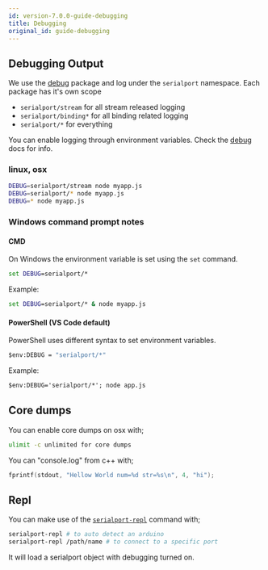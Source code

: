 ```yaml
---
id: version-7.0.0-guide-debugging
title: Debugging
original_id: guide-debugging
---
```


##  Debugging Output

We use the [debug](https://www.npmjs.com/package/debug) package and log under the `serialport` namespace. Each package has it's own scope

 - `serialport/stream` for all stream released logging
 - `serialport/binding*` for all binding related logging
 - `serialport/*` for everything

You can enable logging through environment variables. Check the [debug](https://www.npmjs.com/package/debug) docs for info.

### linux, osx
```bash
DEBUG=serialport/stream node myapp.js
DEBUG=serialport/* node myapp.js
DEBUG=* node myapp.js
```

### Windows command prompt notes

#### CMD

On Windows the environment variable is set using the `set` command.

```cmd
set DEBUG=serialport/*
```

Example:

```cmd
set DEBUG=serialport/* & node myapp.js
```

#### PowerShell (VS Code default)

PowerShell uses different syntax to set environment variables.

```cmd
$env:DEBUG = "serialport/*"
```

Example:

```cmd
$env:DEBUG='serialport/*'; node app.js
```


## Core dumps

You can enable core dumps on osx with;
```bash
ulimit -c unlimited for core dumps
```

You can "console.log" from c++ with;
```c++
fprintf(stdout, "Hellow World num=%d str=%s\n", 4, "hi");
```

## Repl

You can make use of the [`serialport-repl`](guide-cli.md#serialport-repl) command with;
```bash
serialport-repl # to auto detect an arduino
serialport-repl /path/name # to connect to a specific port
```

It will load a serialport object with debugging turned on.
